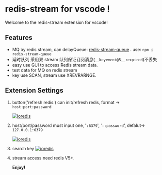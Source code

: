 # redis-stream for vscode !

Welcome to the redis-stream extension for vscode!

## Features

- MQ by redis stream, can delayQueue: [redis-stream-queue](https://github.com/runzx/redis-stream-queue) . use: `npm i redis-stream-queue`
- 延时队列 采用双 stream 队列保证订阅消息(`__keyevent@5__:expired`)不丢失
- easy use GUI to access Redis stream data.
- test data for MQ on redis stream
- key use SCAN, stream use XREVRARNGE.

## Extension Settings

1. button('refresh redis') can init/refresh redis, format -> `host:port:password`

   [![ioredis](https://www.bosstg.cn/assets/img/redis-stream-vscode-2.JPG)](https://github.com/runzx/redis-stream-vscode)

2. host/port/password must input one, '`:6379`', '`::password`', defalut-> `127.0.0.1:6379`

   [![ioredis](https://www.bosstg.cn/assets/img/redis-stream-vscode-4.JPG)](https://github.com/runzx/redis-stream-vscode)

3. search key
   [![ioredis](https://www.bosstg.cn/assets/img/redis-stream-vscode-3.JPG)](https://github.com/runzx/redis-stream-vscode)

4. stream access need redis V5+.

   **Enjoy!**

